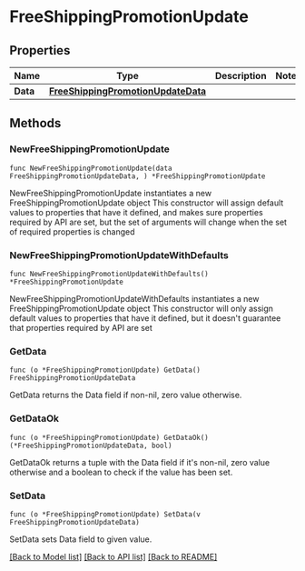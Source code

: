 # FreeShippingPromotionUpdate

## Properties

Name | Type | Description | Notes
------------ | ------------- | ------------- | -------------
**Data** | [**FreeShippingPromotionUpdateData**](FreeShippingPromotionUpdateData.md) |  | 

## Methods

### NewFreeShippingPromotionUpdate

`func NewFreeShippingPromotionUpdate(data FreeShippingPromotionUpdateData, ) *FreeShippingPromotionUpdate`

NewFreeShippingPromotionUpdate instantiates a new FreeShippingPromotionUpdate object
This constructor will assign default values to properties that have it defined,
and makes sure properties required by API are set, but the set of arguments
will change when the set of required properties is changed

### NewFreeShippingPromotionUpdateWithDefaults

`func NewFreeShippingPromotionUpdateWithDefaults() *FreeShippingPromotionUpdate`

NewFreeShippingPromotionUpdateWithDefaults instantiates a new FreeShippingPromotionUpdate object
This constructor will only assign default values to properties that have it defined,
but it doesn't guarantee that properties required by API are set

### GetData

`func (o *FreeShippingPromotionUpdate) GetData() FreeShippingPromotionUpdateData`

GetData returns the Data field if non-nil, zero value otherwise.

### GetDataOk

`func (o *FreeShippingPromotionUpdate) GetDataOk() (*FreeShippingPromotionUpdateData, bool)`

GetDataOk returns a tuple with the Data field if it's non-nil, zero value otherwise
and a boolean to check if the value has been set.

### SetData

`func (o *FreeShippingPromotionUpdate) SetData(v FreeShippingPromotionUpdateData)`

SetData sets Data field to given value.



[[Back to Model list]](../README.md#documentation-for-models) [[Back to API list]](../README.md#documentation-for-api-endpoints) [[Back to README]](../README.md)


